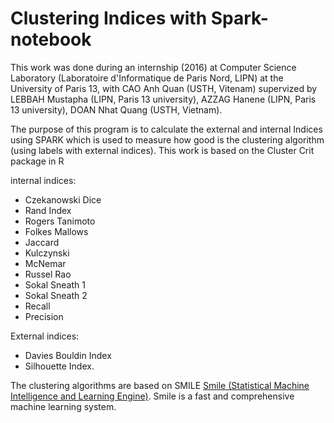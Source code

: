 # Clustering Indices  with Spark-notebook

This work was done during an internship (2016) at Computer Science Laboratory (Laboratoire d'Informatique de Paris Nord, LIPN)
at the University of Paris 13, with 
CAO Anh Quan (USTH, Vitenam)
supervized by  
LEBBAH Mustapha (LIPN, Paris 13 university), 
AZZAG Hanene (LIPN, Paris 13 university), 
DOAN Nhat Quang (USTH, Vietnam). 

The purpose of this program is to calculate the external and internal Indices 
using SPARK which is used to measure how good is the clustering algorithm (using labels with external indices). 
 This work is based on the Cluster Crit package in R
 
internal indices:
* Czekanowski Dice 
* Rand Index
* Rogers Tanimoto 
* Folkes Mallows 
* Jaccard 
* Kulczynski
* McNemar
* Russel Rao
* Sokal Sneath 1
* Sokal Sneath 2
* Recall
* Precision

External indices:
* Davies Bouldin Index 
* Silhouette Index.

The clustering algorithms are based on SMILE [Smile (Statistical Machine Intelligence and Learning Engine)](https://github.com/haifengl/smile). Smile is a fast and comprehensive machine learning system. 

